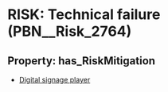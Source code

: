 # RISK: __Technical failure__ (PBN__Risk_2764)

## Property: has_RiskMitigation

* [Digital signage player](PBN__Mitigation_829)

